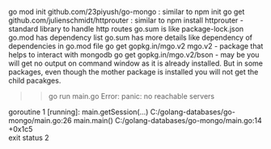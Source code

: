 go mod init github.com/23piyush/go-mongo  : similar to npm init
go get github.com/julienschmidt/httprouter  : similar to npm install
httprouter - standard library to handle http routes
go.sum is like package-lock.json
go.mod has dependency list
go.sum has more details like dependency of dependencies in go.mod file
go get gopkg.in/mgo.v2 
mgo.v2 - package that helps to interact with mongodb
go get gopkg.in/mgo.v2/bson - may be you will get no output on command window as it is already installed. But in some packages, even though the mother package is installed you will not get the child pacakges. 


>> go run main.go
Error: panic: no reachable servers

goroutine 1 [running]:
main.getSession(...)
        C:/golang-databases/go-mongo/main.go:26
main.main()
        C:/golang-databases/go-mongo/main.go:14 +0x1c5       
exit status 2